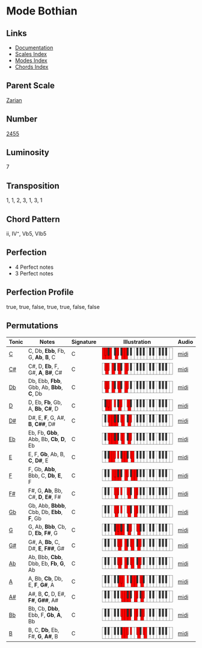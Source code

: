 # Mode Bothian

## Links

- [Documentation](README.md)
- [Scales Index](Scales.md)
- [Modes Index](Modes.md)
- [Chords Index](Chords.md)

## Parent Scale

[Zarian](ScaleZarian.md)

## Number

[2455](https://ianring.com/musictheory/scales/2455)

## Luminosity

7

## Transposition

1, 1, 2, 3, 1, 3, 1

## Chord Pattern

ii, IV⁺, Vb5, VIb5

## Perfection

- 4 Perfect notes
- 3 Perfect notes

## Perfection Profile

true, true, false, true, true, false, false

## Permutations

| Tonic | Notes | Signature | Illustration | Audio |
|-------|-------|-----------|--------------|-------|
| [C](ModeCNaturalBothian.md) | C, Db, **Ebb**, Fb, G, **Ab**, **B**, C | C | ![CNaturalBothian](ModeCNaturalBothian.png) | [midi](https://github.com/edipermadi/music/blob/main/docs/ModeCNaturalBothian.mid?raw=true) |
| [C#](ModeCSharpBothian.md) | C#, D, **Eb**, F, G#, **A**, **B#**, C# | C | ![CSharpBothian](ModeCSharpBothian.png) | [midi](https://github.com/edipermadi/music/blob/main/docs/ModeCSharpBothian.mid?raw=true) |
| [Db](ModeDFlatBothian.md) | Db, Ebb, **Fbb**, Gbb, Ab, **Bbb**, **C**, Db | C | ![DFlatBothian](ModeDFlatBothian.png) | [midi](https://github.com/edipermadi/music/blob/main/docs/ModeDFlatBothian.mid?raw=true) |
| [D](ModeDNaturalBothian.md) | D, Eb, **Fb**, Gb, A, **Bb**, **C#**, D | C | ![DNaturalBothian](ModeDNaturalBothian.png) | [midi](https://github.com/edipermadi/music/blob/main/docs/ModeDNaturalBothian.mid?raw=true) |
| [D#](ModeDSharpBothian.md) | D#, E, **F**, G, A#, **B**, **C##**, D# | C | ![DSharpBothian](ModeDSharpBothian.png) | [midi](https://github.com/edipermadi/music/blob/main/docs/ModeDSharpBothian.mid?raw=true) |
| [Eb](ModeEFlatBothian.md) | Eb, Fb, **Gbb**, Abb, Bb, **Cb**, **D**, Eb | C | ![EFlatBothian](ModeEFlatBothian.png) | [midi](https://github.com/edipermadi/music/blob/main/docs/ModeEFlatBothian.mid?raw=true) |
| [E](ModeENaturalBothian.md) | E, F, **Gb**, Ab, B, **C**, **D#**, E | C | ![ENaturalBothian](ModeENaturalBothian.png) | [midi](https://github.com/edipermadi/music/blob/main/docs/ModeENaturalBothian.mid?raw=true) |
| [F](ModeFNaturalBothian.md) | F, Gb, **Abb**, Bbb, C, **Db**, **E**, F | C | ![FNaturalBothian](ModeFNaturalBothian.png) | [midi](https://github.com/edipermadi/music/blob/main/docs/ModeFNaturalBothian.mid?raw=true) |
| [F#](ModeFSharpBothian.md) | F#, G, **Ab**, Bb, C#, **D**, **E#**, F# | C | ![FSharpBothian](ModeFSharpBothian.png) | [midi](https://github.com/edipermadi/music/blob/main/docs/ModeFSharpBothian.mid?raw=true) |
| [Gb](ModeGFlatBothian.md) | Gb, Abb, **Bbbb**, Cbb, Db, **Ebb**, **F**, Gb | C | ![GFlatBothian](ModeGFlatBothian.png) | [midi](https://github.com/edipermadi/music/blob/main/docs/ModeGFlatBothian.mid?raw=true) |
| [G](ModeGNaturalBothian.md) | G, Ab, **Bbb**, Cb, D, **Eb**, **F#**, G | C | ![GNaturalBothian](ModeGNaturalBothian.png) | [midi](https://github.com/edipermadi/music/blob/main/docs/ModeGNaturalBothian.mid?raw=true) |
| [G#](ModeGSharpBothian.md) | G#, A, **Bb**, C, D#, **E**, **F##**, G# | C | ![GSharpBothian](ModeGSharpBothian.png) | [midi](https://github.com/edipermadi/music/blob/main/docs/ModeGSharpBothian.mid?raw=true) |
| [Ab](ModeAFlatBothian.md) | Ab, Bbb, **Cbb**, Dbb, Eb, **Fb**, **G**, Ab | C | ![AFlatBothian](ModeAFlatBothian.png) | [midi](https://github.com/edipermadi/music/blob/main/docs/ModeAFlatBothian.mid?raw=true) |
| [A](ModeANaturalBothian.md) | A, Bb, **Cb**, Db, E, **F**, **G#**, A | C | ![ANaturalBothian](ModeANaturalBothian.png) | [midi](https://github.com/edipermadi/music/blob/main/docs/ModeANaturalBothian.mid?raw=true) |
| [A#](ModeASharpBothian.md) | A#, B, **C**, D, E#, **F#**, **G##**, A# | C | ![ASharpBothian](ModeASharpBothian.png) | [midi](https://github.com/edipermadi/music/blob/main/docs/ModeASharpBothian.mid?raw=true) |
| [Bb](ModeBFlatBothian.md) | Bb, Cb, **Dbb**, Ebb, F, **Gb**, **A**, Bb | C | ![BFlatBothian](ModeBFlatBothian.png) | [midi](https://github.com/edipermadi/music/blob/main/docs/ModeBFlatBothian.mid?raw=true) |
| [B](ModeBNaturalBothian.md) | B, C, **Db**, Eb, F#, **G**, **A#**, B | C | ![BNaturalBothian](ModeBNaturalBothian.png) | [midi](https://github.com/edipermadi/music/blob/main/docs/ModeBNaturalBothian.mid?raw=true) |
